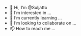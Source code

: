 - 👋 Hi, I’m @Suljatto
- 👀 I’m interested in ...
- 🌱 I’m currently learning ...
- 💞️ I’m looking to collaborate on ...
- 📫 How to reach me ...

<!---
Suljatto/Suljatto is a ✨ special ✨ repository because its `README.md` (this file) appears on your GitHub profile.
You can click the Preview link to take a look at your changes.
--->
